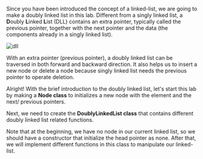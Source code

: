 <!--title={Setup a Doubly Linked List}--> 

<!--badges={Algorithms:30,Python:15}-->

<!--concepts={The Linked List, The Node}-->

Since you have been introduced the concept of a linked-list, we are going to make a doubly linked list in this lab. Different from a singly linked list, a **D**oubly **L**inked **L**ist (DLL) contains an extra pointer, typically called the previous pointer, together with the next pointer and the data (the components already in a singly linked list).

![dll](https://media.geeksforgeeks.org/wp-content/cdn-uploads/gq/2014/03/DLL1.png) 

With an extra pointer (previous pointer), a doubly linked list can be traversed in both forward and backward direction. It also helps us to insert a new node or delete a node because singly linked list needs the previous pointer to operate deletion.

Alright! With the brief introduction to the doubly linked list, let's start this lab by making a **Node class** to initializes a new node with the element and the next/ previous pointers.

Next, we need to create the **DoublyLinkedList class** that contains different doubly linked list related functions.

Note that at the beginning, we have no node in our current linked list, so we should have a constructor that initialize the head pointer as none. After that, we will implement different functions in this class to manipulate our linked-list.